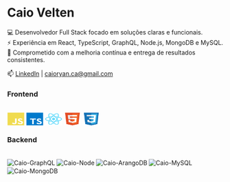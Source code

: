 # Caio Velten

💻 Desenvolvedor Full Stack focado em soluções claras e funcionais.  
⚡ Experiência em React, TypeScript, GraphQL, Node.js, MongoDB e MySQL.  
🚀 Comprometido com a melhoria contínua e entrega de resultados consistentes.

📫 [LinkedIn](https://www.linkedin.com/in/caio-velten-1351b22b7) | caioryan.ca@gmail.com

### Frontend
<div style="display: inline_block"><br>
  <img align="center" alt="Caio-Js" height="30" width="40" src="https://raw.githubusercontent.com/devicons/devicon/master/icons/javascript/javascript-plain.svg">
  <img align="center" alt="Caio-Ts" height="30" width="40" src="https://raw.githubusercontent.com/devicons/devicon/master/icons/typescript/typescript-plain.svg">
  <img align="center" alt="Caio-React" height="30" width="40" src="https://raw.githubusercontent.com/devicons/devicon/master/icons/react/react-original.svg">
  <img align="center" alt="Caio-HTML" height="30" width="40" src="https://raw.githubusercontent.com/devicons/devicon/master/icons/html5/html5-original.svg">
  <img align="center" alt="Caio-CSS" height="30" width="40" src="https://raw.githubusercontent.com/devicons/devicon/master/icons/css3/css3-original.svg">
</div>

### Backend
<div style="display: inline_block"><br>
  <img align="center" alt="Caio-GraphQL" height="40" width="40" src="https://cdn.jsdelivr.net/gh/devicons/devicon/icons/graphql/graphql-plain.svg">
  <img align="center" alt="Caio-Node"   height="40" width="40" src="https://cdn.jsdelivr.net/gh/devicons/devicon/icons/nodejs/nodejs-original.svg">
  <img align="center" alt="Caio-ArangoDB" height="40" width="40" src="https://cdn.simpleicons.org/arangodb">
  <img align="center" alt="Caio-MySQL"  height="40" width="40" src="https://cdn.jsdelivr.net/gh/devicons/devicon/icons/mysql/mysql-original.svg">
  <img align="center" alt="Caio-MongoDB" height="40" width="40" src="https://cdn.jsdelivr.net/gh/devicons/devicon/icons/mongodb/mongodb-original.svg">
</div>
